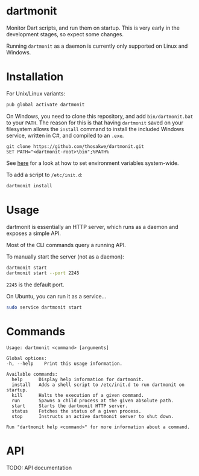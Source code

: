 # dartmonit
Monitor Dart scripts, and run them on startup. This is very early in the development stages, so expect some changes.


Running `dartmonit` as a daemon is currently only supported on Linux and Windows.
# Installation

For Unix/Linux variants:
```bash
pub global activate dartmonit
```

On Windows, you need to clone this repository, and add `bin/dartmonit.bat` to
your `PATH`. The reason for this is that having `dartmonit` saved on your
filesystem allows the `install` command to install the included Windows service,
written in C#, and compiled to an `.exe`.

```batch
git clone https://github.com/thosakwe/dartmonit.git
SET PATH="<dartmonit-root>\bin";%PATH%
```

See
[here](https://www.java.com/en/download/help/path.xml)
for a look at how to set environment variables system-wide.

To add a script to `/etc/init.d`:
```bash
dartmonit install
```

# Usage
dartmonit is essentially an HTTP server,
which runs as a daemon and exposes a simple API.

Most of the CLI commands query a running API.

To manually start the server (not as a daemon):
```bash
dartmonit start
dartmonit start --port 2245
```

`2245` is the default port.

On Ubuntu, you can run it as a service...

```bash
sudo service dartmonit start
```

# Commands

```
Usage: dartmonit <command> [arguments]

Global options:
-h, --help    Print this usage information.

Available commands:
  help      Display help information for dartmonit.
  install   Adds a shell script to /etc/init.d to run dartmonit on startup.
  kill      Halts the execution of a given command.
  run       Spawns a child process at the given absolute path.
  start     Starts the dartmonit HTTP server.
  status    Fetches the status of a given process.
  stop      Instructs an active dartmonit server to shut down.

Run "dartmonit help <command>" for more information about a command.
```

# API
TODO: API documentation
